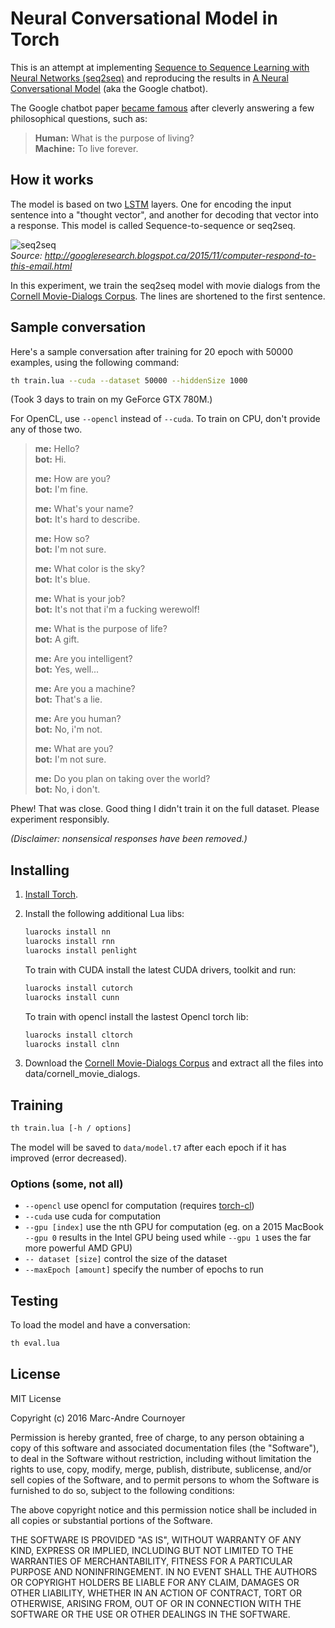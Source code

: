 # Neural Conversational Model in Torch

This is an attempt at implementing [Sequence to Sequence Learning with Neural Networks (seq2seq)](http://arxiv.org/abs/1409.3215) and reproducing the results in [A Neural Conversational Model](http://arxiv.org/abs/1506.05869) (aka the Google chatbot).

The Google chatbot paper [became famous](http://www.sciencealert.com/google-s-ai-bot-thinks-the-purpose-of-life-is-to-live-forever) after cleverly answering a few philosophical questions, such as:

> **Human:** What is the purpose of living?  
> **Machine:** To live forever.

## How it works

The model is based on two [LSTM](https://en.wikipedia.org/wiki/Long_short-term_memory) layers. One for encoding the input sentence into a "thought vector", and another for decoding that vector into a response. This model is called Sequence-to-sequence or seq2seq.

![seq2seq](https://4.bp.blogspot.com/-aArS0l1pjHQ/Vjj71pKAaEI/AAAAAAAAAxE/Nvy1FSbD_Vs/s640/2TFstaticgraphic_alt-01.png)  
_Source: http://googleresearch.blogspot.ca/2015/11/computer-respond-to-this-email.html_

In this experiment, we train the seq2seq model with movie dialogs from the [Cornell Movie-Dialogs Corpus](http://www.mpi-sws.org/~cristian/Cornell_Movie-Dialogs_Corpus.html). The lines are shortened to the first sentence.

## Sample conversation

Here's a sample conversation after training for 20 epoch with 50000 examples, using the following command:

```sh
th train.lua --cuda --dataset 50000 --hiddenSize 1000
```

(Took 3 days to train on my GeForce GTX 780M.)

For OpenCL, use `--opencl` instead of `--cuda`. To train on CPU, don't provide any of those two.

> **me:** Hello?  
> **bot:** Hi.
> 
> **me:** How are you?  
> **bot:** I'm fine.
> 
> **me:** What's your name?  
> **bot:** It's hard to describe.
> 
> **me:** How so?  
> **bot:** I'm not sure.
> 
> **me:** What color is the sky?  
> **bot:** It's blue.
> 
> **me:** What is your job?  
> **bot:** It's not that i'm a fucking werewolf!
> 
> **me:** What is the purpose of life?  
> **bot:** A gift.
> 
> **me:** Are you intelligent?  
> **bot:** Yes, well...
> 
> **me:** Are you a machine?  
> **bot:** That's a lie.
> 
> **me:** Are you human?  
> **bot:** No, i'm not.
> 
> **me:** What are you?  
> **bot:** I'm not sure.
>
> **me:** Do you plan on taking over the world?  
> **bot:** No, i don't.

Phew! That was close. Good thing I didn't train it on the full dataset. Please experiment responsibly.

_(Disclaimer: nonsensical responses have been removed.)_

## Installing

1. [Install Torch](http://torch.ch/docs/getting-started.html).
2. Install the following additional Lua libs:

   ```sh
   luarocks install nn
   luarocks install rnn
   luarocks install penlight
   ```
   
   To train with CUDA install the latest CUDA drivers, toolkit and run:

   ```sh
   luarocks install cutorch
   luarocks install cunn
   ```
   
   To train with opencl install the lastest Opencl torch lib:

   ```sh
   luarocks install cltorch
   luarocks install clnn
   ```

3. Download the [Cornell Movie-Dialogs Corpus](http://www.mpi-sws.org/~cristian/Cornell_Movie-Dialogs_Corpus.html) and extract all the files into data/cornell_movie_dialogs.

## Training

```sh
th train.lua [-h / options]
```

The model will be saved to `data/model.t7` after each epoch if it has improved (error decreased).

### Options (some, not all)
- `--opencl` use opencl for computation (requires [torch-cl](https://github.com/hughperkins/distro-cl))
- `--cuda` use cuda for computation
- `--gpu [index]` use the nth GPU for computation (eg. on a 2015 MacBook `--gpu 0` results in the Intel GPU being used while `--gpu 1` uses the far more powerful AMD GPU)
- `-- dataset [size]` control the size of the dataset
- `--maxEpoch [amount]` specify the number of epochs to run

## Testing

To load the model and have a conversation:

```sh
th eval.lua
```

## License

MIT License

Copyright (c) 2016 Marc-Andre Cournoyer

Permission is hereby granted, free of charge, to any person obtaining a copy
of this software and associated documentation files (the "Software"), to deal
in the Software without restriction, including without limitation the rights
to use, copy, modify, merge, publish, distribute, sublicense, and/or sell
copies of the Software, and to permit persons to whom the Software is
furnished to do so, subject to the following conditions:

The above copyright notice and this permission notice shall be included in all
copies or substantial portions of the Software.

THE SOFTWARE IS PROVIDED "AS IS", WITHOUT WARRANTY OF ANY KIND, EXPRESS OR
IMPLIED, INCLUDING BUT NOT LIMITED TO THE WARRANTIES OF MERCHANTABILITY,
FITNESS FOR A PARTICULAR PURPOSE AND NONINFRINGEMENT. IN NO EVENT SHALL THE
AUTHORS OR COPYRIGHT HOLDERS BE LIABLE FOR ANY CLAIM, DAMAGES OR OTHER
LIABILITY, WHETHER IN AN ACTION OF CONTRACT, TORT OR OTHERWISE, ARISING FROM,
OUT OF OR IN CONNECTION WITH THE SOFTWARE OR THE USE OR OTHER DEALINGS IN THE
SOFTWARE.